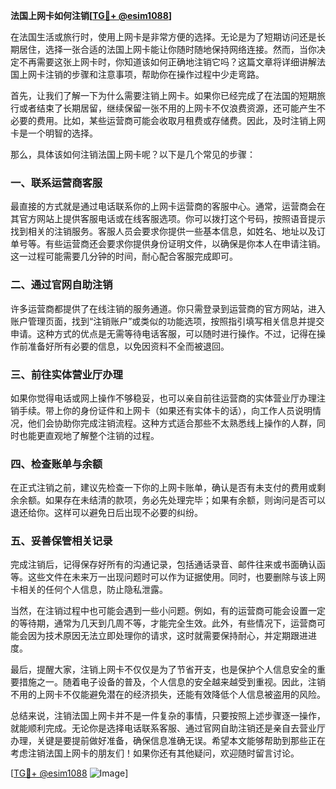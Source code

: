 **法国上网卡如何注销[[TG💪+ @esim1088](https://t.me/s/esim1088)]**

在法国生活或旅行时，使用上网卡是非常方便的选择。无论是为了短期访问还是长期居住，选择一张合适的法国上网卡能让你随时随地保持网络连接。然而，当你决定不再需要这张上网卡时，你知道该如何正确地注销它吗？这篇文章将详细讲解法国上网卡注销的步骤和注意事项，帮助你在操作过程中少走弯路。

首先，让我们了解一下为什么需要注销上网卡。如果你已经完成了在法国的短期旅行或者结束了长期居留，继续保留一张不用的上网卡不仅浪费资源，还可能产生不必要的费用。比如，某些运营商可能会收取月租费或存储费。因此，及时注销上网卡是一个明智的选择。

那么，具体该如何注销法国上网卡呢？以下是几个常见的步骤：

### 一、联系运营商客服

最直接的方式就是通过电话联系你的上网卡运营商的客服中心。通常，运营商会在其官方网站上提供客服电话或在线客服选项。你可以拨打这个号码，按照语音提示找到相关的注销服务。客服人员会要求你提供一些基本信息，如姓名、地址以及订单号等。有些运营商还会要求你提供身份证明文件，以确保是你本人在申请注销。这一过程可能需要几分钟的时间，耐心配合客服完成即可。

### 二、通过官网自助注销

许多运营商都提供了在线注销的服务通道。你只需登录到运营商的官方网站，进入账户管理页面，找到“注销账户”或类似的功能选项，按照指引填写相关信息并提交申请。这种方式的优点是无需等待电话客服，可以随时进行操作。不过，记得在操作前准备好所有必要的信息，以免因资料不全而被退回。

### 三、前往实体营业厅办理

如果你觉得电话或网上操作不够稳妥，也可以亲自前往运营商的实体营业厅办理注销手续。带上你的身份证件和上网卡（如果还有实体卡的话），向工作人员说明情况，他们会协助你完成注销流程。这种方式适合那些不太熟悉线上操作的人群，同时也能更直观地了解整个注销的过程。

### 四、检查账单与余额

在正式注销之前，建议先检查一下你的上网卡账单，确认是否有未支付的费用或剩余余额。如果存在未结清的款项，务必先处理完毕；如果有余额，则询问是否可以退还给你。这样可以避免日后出现不必要的纠纷。

### 五、妥善保管相关记录

完成注销后，记得保存好所有的沟通记录，包括通话录音、邮件往来或书面确认函等。这些文件在未来万一出现问题时可以作为证据使用。同时，也要删除与该上网卡相关的任何个人信息，防止隐私泄露。

当然，在注销过程中也可能会遇到一些小问题。例如，有的运营商可能会设置一定的等待期，通常为几天到几周不等，才能完全生效。此外，有些情况下，运营商可能会因为技术原因无法立即处理你的请求，这时就需要保持耐心，并定期跟进进度。

最后，提醒大家，注销上网卡不仅仅是为了节省开支，也是保护个人信息安全的重要措施之一。随着电子设备的普及，个人信息的安全越来越受到重视。因此，注销不用的上网卡不仅能避免潜在的经济损失，还能有效降低个人信息被盗用的风险。

总结来说，注销法国上网卡并不是一件复杂的事情，只要按照上述步骤逐一操作，就能顺利完成。无论你是选择电话联系客服、通过官网自助注销还是亲自去营业厅办理，关键是要提前做好准备，确保信息准确无误。希望本文能够帮助到那些正在考虑注销法国上网卡的朋友们！如果你还有其他疑问，欢迎随时留言讨论。

[[TG💪+ @esim1088](https://t.me/s/esim1088) ![Image](https://i.postimg.cc/4NQfJmqS/Snipaste-2025-05-13-00-14-12.png)]
